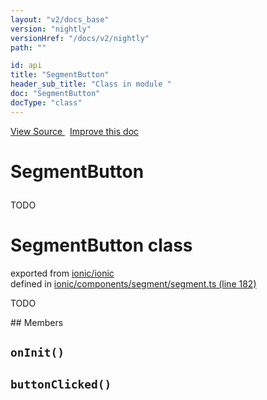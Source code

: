 ```yaml
---
layout: "v2/docs_base"
version: "nightly"
versionHref: "/docs/v2/nightly"
path: ""

id: api
title: "SegmentButton"
header_sub_title: "Class in module "
doc: "SegmentButton"
docType: "class"
---
```



<div class="improve-docs">
  <a href='http://github.com/driftyco/ionic2/tree/master/ionic/components/segment/segment.ts#L181'>
    View Source
  </a>
  &nbsp;
  <a href='http://github.com/driftyco/ionic2/edit/master/ionic/components/segment/segment.ts#L181'>
    Improve this doc
  </a>
</div>




<h1 class="api-title">

  SegmentButton



</h1>





TODO



<h1 class="class export">SegmentButton <span class="type">class</span></h1>
<p class="module">exported from <a href='undefined'>ionic/ionic</a><br/>
defined in <a href="https://github.com/driftyco/ionic2/tree/master/ionic/components/segment/segment.ts#L182-L220">ionic/components/segment/segment.ts (line 182)</a>
</p>
<p><p>TODO</p>
</p>
## Members

<div id="onInit"></div>
<h2>
  <code>onInit()</code>

</h2>












<div id="buttonClicked"></div>
<h2>
  <code>buttonClicked()</code>

</h2>












